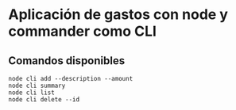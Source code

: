 # Aplicación de gastos con node y commander como CLI 

## Comandos disponibles 
```
node cli add --description --amount
node cli summary
node cli list
node cli delete --id
```